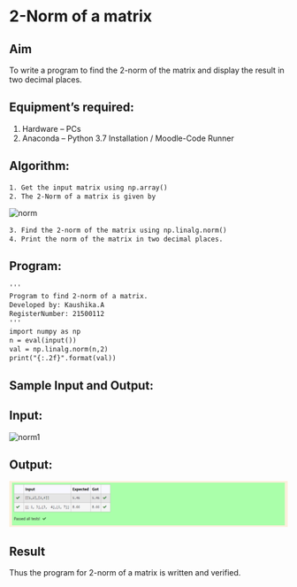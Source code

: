 # 2-Norm of a matrix
## Aim
To write a program to find the 2-norm of the matrix and display the result in two decimal places.
## Equipment’s required:
1.	Hardware – PCs
2.	Anaconda – Python 3.7 Installation / Moodle-Code Runner
## Algorithm:
	1. Get the input matrix using np.array()
	2. The 2-Norm of a matrix is given by 
![norm](./normeqn1.jpg)
    
    3. Find the 2-norm of the matrix using np.linalg.norm()
	4. Print the norm of the matrix in two decimal places.
## Program:
```
'''
Program to find 2-norm of a matrix.
Developed by: Kaushika.A
RegisterNumber: 21500112
'''
import numpy as np
n = eval(input())
val = np.linalg.norm(n,2)
print("{:.2f}".format(val))
```
## Sample Input and Output:
## Input:
![norm1](./input.jpg)
## Output:
![Output](output.png)
## Result
Thus the program for 2-norm of a matrix is written and verified.
